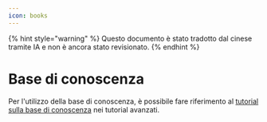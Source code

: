 ```yaml
---
icon: books
---
```


{% hint style="warning" %}
Questo documento è stato tradotto dal cinese tramite IA e non è ancora stato revisionato.
{% endhint %}

# Base di conoscenza

Per l'utilizzo della base di conoscenza, è possibile fare riferimento al [tutorial sulla base di conoscenza](../../knowledge-base/knowledge-base.md) nei tutorial avanzati.